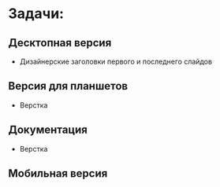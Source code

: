 Задачи:
======

Десктопная версия
-------------------
- Дизайнерские заголовки первого и последнего слайдов

Версия для планшетов
--------------------
- Верстка

Документация
------------
- Верстка

Мобильная версия
----------------